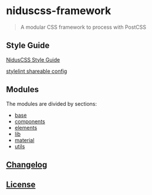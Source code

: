 # niduscss-framework

> A modular CSS framework to process with PostCSS

## Style Guide
[NidusCSS Style Guide](docs/style-guide.md)

[stylelint shareable config](packages/stylelint-config-niduscss/README.md)

## Modules
The modules are divided by sections:

- [base](src/base/README.md)
- [components](src/components/README.md)
- [elements](src/elements/README.md)
- [lib](src/lib/README.md)
- [material](src/material/README.md)
- [utils](src/utils/README.md)

## [Changelog](CHANGELOG.md)

## [License](LICENSE.md)
